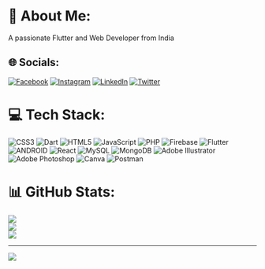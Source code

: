 # 💫 About Me:
A passionate Flutter and Web Developer from India


## 🌐 Socials:
[![Facebook](https://img.shields.io/badge/Facebook-%231877F2.svg?logo=Facebook&logoColor=white)](https://facebook.com/nimesh.korat.12) [![Instagram](https://img.shields.io/badge/Instagram-%23E4405F.svg?logo=Instagram&logoColor=white)](https://instagram.com/mr._.korat) [![LinkedIn](https://img.shields.io/badge/LinkedIn-%230077B5.svg?logo=linkedin&logoColor=white)](https://linkedin.com/in/nimeshkorat/) [![Twitter](https://img.shields.io/badge/Twitter-%231DA1F2.svg?logo=Twitter&logoColor=white)](https://twitter.com/_mrkorat_) 

# 💻 Tech Stack:
![CSS3](https://img.shields.io/badge/css3-%231572B6.svg?style=plastic&logo=css3&logoColor=white) ![Dart](https://img.shields.io/badge/dart-%230175C2.svg?style=plastic&logo=dart&logoColor=white) ![HTML5](https://img.shields.io/badge/html5-%23E34F26.svg?style=plastic&logo=html5&logoColor=white) ![JavaScript](https://img.shields.io/badge/javascript-%23323330.svg?style=plastic&logo=javascript&logoColor=%23F7DF1E) ![PHP](https://img.shields.io/badge/php-%23777BB4.svg?style=plastic&logo=php&logoColor=white) ![Firebase](https://img.shields.io/badge/firebase-%23039BE5.svg?style=plastic&logo=firebase) ![Flutter](https://img.shields.io/badge/Flutter-%2302569B.svg?style=plastic&logo=Flutter&logoColor=white) ![ANDROID](https://img.shields.io/badge/android-%2320232a.svg?style=plastic&logo=android&logoColor=%a4c639) ![React](https://img.shields.io/badge/react-%2320232a.svg?style=plastic&logo=react&logoColor=%2361DAFB) ![MySQL](https://img.shields.io/badge/mysql-%2300f.svg?style=plastic&logo=mysql&logoColor=white) ![MongoDB](https://img.shields.io/badge/MongoDB-%234ea94b.svg?style=plastic&logo=mongodb&logoColor=white) ![Adobe Illustrator](https://img.shields.io/badge/adobeillustrator-%23FF9A00.svg?style=plastic&logo=adobeillustrator&logoColor=white) ![Adobe Photoshop](https://img.shields.io/badge/adobephotoshop-%2331A8FF.svg?style=plastic&logo=adobephotoshop&logoColor=white) ![Canva](https://img.shields.io/badge/Canva-%2300C4CC.svg?style=plastic&logo=Canva&logoColor=white) ![Postman](https://img.shields.io/badge/Postman-FF6C37?style=plastic&logo=postman&logoColor=white)
# 📊 GitHub Stats:
![](https://github-readme-stats.vercel.app/api?username=nimesh-korat&theme=dark&hide_border=true&include_all_commits=false&count_private=false)<br/>
![](https://github-readme-streak-stats.herokuapp.com/?user=nimesh-korat&theme=dark&hide_border=true)<br/>
![](https://github-readme-stats.vercel.app/api/top-langs/?username=nimesh-korat&theme=dark&hide_border=true&include_all_commits=false&count_private=false&layout=compact)

---
[![](https://visitcount.itsvg.in/api?id=nimesh-korat&icon=0&color=0)](https://visitcount.itsvg.in)

<!-- Proudly created with GPRM ( https://gprm.itsvg.in ) -->
